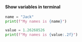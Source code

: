 #### Show variables in terminal

```python
name = "Jack"
print(f"My names is {name}")
```

```python
value = 1.26268526
print(f"My names is {value:.2f}")
```